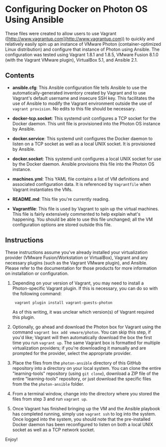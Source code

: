 # Configuring Docker on Photon OS Using Ansible

These files were created to allow users to use Vagrant ([http://www.vagrantup.com](http://www.vagrantup.com)) to quickly and relatively easily spin up an instance of VMware Photon (container-optimized Linux distribution) and configure that instance of Photon using Ansible. The configuration was tested using Vagrant 1.8.1 and 1.8.5, VMware Fusion 8.1.0 (with the Vagrant VMware plugin), VirtualBox 5.1, and Ansible 2.1.

## Contents

* **ansible.cfg**: This Ansible configuration file tells Ansible to use the automatically-generated inventory created by Vagrant and to use Vagrant's default username and insecure SSH key. This facilitates the use of Ansible to modify the Vagrant environment outside the use of `vagrant provision`. No edits to this file should be necessary.

* **docker-tcp.socket**: This systemd unit configures a TCP socket for the Docker daemon. This unit file is provisioned into the Photon OS instance by Ansible.

* **docker.service**: This systemd unit configures the Docker daemon to listen on a TCP socket as well as a local UNIX socket. It is provisioned by Ansible.

* **docker.socket**: This systemd unit configures a local UNIX socket for use by the Docker daemon. Ansible provisions this file into the Photon OS instance.

* **machines.yml**: This YAML file contains a list of VM definitions and associated configuration data. It is referenced by `Vagrantfile` when Vagrant instantiates the VMs.

* **README.md**: This file you're currently reading.

* **Vagrantfile**: This file is used by Vagrant to spin up the virtual machines. This file is fairly extensively commented to help explain what's happening. You should be able to use this file unchanged; all the VM configuration options are stored outside this file.

## Instructions

These instructions assume you've already installed your virtualization provider (VMware Fusion/Workstation or VirtualBox), Vagrant and any necessary plugins (such as the Vagrant VMware plugin), and Ansible. Please refer to the documentation for those products for more information on installation or configuration.

1. Depending on your version of Vagrant, you may need to install a Photon-specific Vagrant plugin. If this is necessary, you can do so with the following command:

		vagrant plugin install vagrant-guests-photon

    As of this writing, it was unclear which version(s) of Vagrant required this plugin.

2. Optionally, go ahead and download the Photon box for Vagrant using the command `vagrant box add vmware/photon`. You can skip this step, if you'd like; Vagrant will then automatically download the box the first time you run `vagrant up`. The same Vagrant box is formatted for multiple virtualization providers; if you're downloading it manually and are prompted for the provider, select the appropriate provider.

3. Place the files from the `photon-ansible` directory of this GitHub repository into a directory on your local system. You can clone the entire "learning-tools" repository (using `git clone`), download a ZIP file of the entire "learning-tools" repository, or just download the specific files from the the `photon-ansible` folder.

4. From a terminal window, change into the directory where you stored the files from step 3 and run `vagrant up`.

5. Once Vagrant has finished bringing up the VM and the Ansible playbook has completed running, simply use `vagrant ssh` to log into the system. Once logged into the system, you should note that the pre-installed Docker daemon has been reconfigured to listen on both a local UNIX socket as well as a TCP network socket.

Enjoy!

